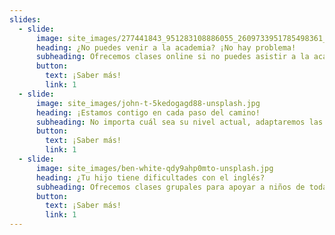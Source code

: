 ```yaml
---
slides:
  - slide:
      image: site_images/277441843_951283108886055_2609733951785498361_n.jpg
      heading: ¿No puedes venir a la academia? ¡No hay problema!
      subheading: Ofrecemos clases online si no puedes asistir a la academia.  Nuestros profesores tienen experiencia en la realización de clases presencial y online. 
      button:
        text: ¡Saber más!
        link: 1
  - slide:
      image: site_images/john-t-5kedogagd88-unsplash.jpg
      heading: ¡Estamos contigo en cada paso del camino! 
      subheading: No importa cuál sea su nivel actual, adaptaremos las clases a tus requisitos y lo ayudaremos a avanzar en el camino correcto para lograr tus metas 
      button:
        text: ¡Saber más!
        link: 1
  - slide:
      image: site_images/ben-white-qdy9ahp0mto-unsplash.jpg
      heading: ¿Tu hijo tiene dificultades con el inglés?
      subheading: Ofrecemos clases grupales para apoyar a niños de todas las edades en su viaje de aprendizaje del idioma inglés.
      button:
        text: ¡Saber más!
        link: 1
---
```

